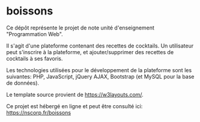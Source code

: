 # boissons

Ce dépôt représente le projet de note unité d'enseignement "Programmation Web".

Il s'agit d'une plateforme contenant des recettes de cocktails. Un utilisateur peut s'inscrire à la plateforme, et ajouter/supprimer des recettes de cocktails à ses favoris.

Les technologies utilisées pour le développement de la plateforme sont les suivantes: PHP, JavaScript, jQuery AJAX, Bootstrap (et MySQL pour la base de données).

Le template source provient de https://w3layouts.com/.

Ce projet est hébergé en ligne et peut être consulté ici: https://nscorp.fr/boissons

